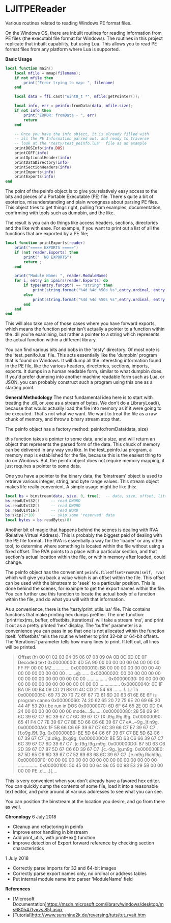 # LJITPEReader
Various routines related to reading Windows PE format files.

On the Windows OS, there are inbuilt routines for reading information from PE files (the executabl file format for Windows). The routines in this project replicate that inbuilt capability, but using Lua.  This allows you to read PE format files from any platform where Lua is supported.

**Basic Usage**

```lua
local function main()
	local mfile = mmap(filename);
	if not mfile then 
		print("Error trying to map: ", filename)
	end

	local data = ffi.cast("uint8_t *", mfile:getPointer());

	local info, err = peinfo:fromData(data, mfile.size);
	if not info then
		print("ERROR: fromData - ", err)
		return
    end

    -- Once you have the info object, it is already filled with 
    -- all the PE Information parsed out, and ready to traverse
    -- look at the 'testy/test_peinfo.lua'  file as an example
    printDOSInfo(info.DOS)
	printCOFF(info)
	printOptionalHeader(info)
	printDataDirectory(info)
	printSectionHeaders(info)
	printImports(info)
	printExports(info)
end
```
The point of the peinfo object is to give you relatively easy access to the bits and 
pieces of a Portable Executable (PE) file.  There's quite a bit of esoterica, misunderstanding
and plain wrongness about parsing PE files.  This object tries to get things right, 
pulling from examples, documentation, confirming with tools such as dumpbin, and the like.

The result is you can do things like access headers, sections, directories and the like with ease.
For example, if you want to print out a list of all the functions that are exported by a PE file;

```lua
local function printExports(reader)
	print("===== EXPORTS =====")
	if (not reader.Exports) then
		print("  NO EXPORTS")
		return ;
	end

	print("Module Name: ", reader.ModuleName)
	for i, entry in ipairs(reader.Exports) do
		if type(entry.funcptr) == "string" then
			print(string.format("%4d %4d %50s %s",entry.ordinal, entry.hint, entry.name, entry.funcptr))
		else 
			print(string.format("%4d %4d %50s %s",entry.ordinal, entry.hint, entry.name, string.format("0x%08X", entry.funcptr or 0)))
		end
	end
end
```

This will also take care of those cases where you have forward exports, which means the function pointer isn't actually a pointer to a function within the .dll you're examining, but rather a pointer to a string which represents the actual
function within a different library.

You can find various bits and bobs in the 'testy' directory.  Of most note is the 'test_penifo.lua' file.  This acts 
essentially like the 'dumpbin' program that is found on Windows.  It will dump all the interesting information found in the PE file, like the various headers, directories, sections, imports, exports.  It dumps in a human readable form, similar to what dumpbin does.  If you'd prefer dumping into another machine readable form such as Lua, or JSON, you
can probably construct such a program using this one as a starting point.

**General Methodology**
The most fundamental idea here is to start with treating the .dll, or .exe as a stream of bytes.  We don't do a LibraryLoad(), because that would actually load the file into memory as if it were going to be executed.  That's not what we want.  We want to treat the file as a raw chunk of memory, and throw a binary stream atop that.

The peinfo object has a factory method: peinfo:fromData(data, size)

this function takes a pointer to some data, and a size, and will return an object that represents the parsed form of the data.  This chuck of memory can be delivered in any way you like.  In the test_peinfo.lua program, a memory map is established for the file, because this is the easiest thing to do on Windows.  But, the peinfo object does not require memory mapping, it just requires a pointer to some data.

One you have a pointer to the binary data, the 'binstream' object is used to retrieve various integer, string, and byte range values.  This stream object makes life really convenient.  A simple usage might be like this:

```lua
local bs = binstream(data, size, 0, true);  -- data, size, offset, littleendian
bs:readUInt32()     -- read DWORD
bs:readUInt32()     -- read DWORD
bs:readUInt16()     -- read WORD
bs:skip(2*10)       -- skip some 'reserved' data
local bytes = bs:readBytes(8)
```

Another bit of magic that happens behind the scenes is dealing with RVA (Relative Virtual Address).  This is probably the biggest paid of dealing with the PE file format.  The RVA is essentially a way for the 'loader' or any other tool, to determine where something is located within the file without using a fixed offset.  The RVA points to a place with a particular section, and that section's actual location within the file, or within memory after loaded, could change.

The peinfo object has the convenient `peinfo.fileOffsetFromRVA(self, rva)` which will give you back a value which is an offset within the file.  This offset can be used with the binstream to 'seek' to a particular position.  This is done behind the scenes, for example to get the export names within the file.  You can further use this function to locate the actual body of a function within the file, and do what you will with that information.

As a convenience, there is the 'testy/print_utils.lua' file.  This contains functions that make printing hex dumps prettier.  The one function: `printHex(ms, buffer, offsetbits, iterations)' will take a stream 'ms', and print it out as a pretty printed 'hex' display.  The 'buffer' parameter is a convenience you can pass in so that one is not allocated within the function itself.  'offsetbits' tells the routine whether to print 32-bit or 64-bit offsets.  The 'iterations' parameter tells how many lines to print.  If left out, all lines will be printed.

>Offset (h)  00 01 02 03 04 05 06 07  08 09 0A 0B 0C 0D 0E 0F  Decoded text
>0x00000000: 4D 5A 90 00 03 00 00 00  04 00 00 00 FF FF 00 00  MZ..............
>0x00000010: B8 00 00 00 00 00 00 00  40 00 00 00 00 00 00 00  ........@.......
>0x00000020: 00 00 00 00 00 00 00 00  00 00 00 00 00 00 00 00  ................
>0x00000030: 00 00 00 00 00 00 00 00  00 00 00 00 00 01 00 00  ................
>0x00000040: 0E 1F BA 0E 00 B4 09 CD  21 B8 01 4C CD 21 54 68  ........!..L.!Th
>0x00000050: 69 73 20 70 72 6F 67 72  61 6D 20 63 61 6E 6E 6F  is program canno
>0x00000060: 74 20 62 65 20 72 75 6E  20 69 6E 20 44 4F 53 20  t be run in DOS 
>0x00000070: 6D 6F 64 65 2E 0D 0D 0A  24 00 00 00 00 00 00 00  mode....$.......
>0x00000080: 28 58 09 94 6C 39 67 C7  6C 39 67 C7 6C 39 67 C7  (X..l9g.l9g.l9g.
>0x00000090: 65 41 F4 C7 7E 39 67 C7  BE 5D 66 C6 6E 39 67 C7  eA..~9g..]f.n9g.
>0x000000A0: 1F 5B 66 C6 6F 39 67 C7  6C 39 66 C7 E7 39 67 C7  .[f.o9g.l9f..9g.
>0x000000B0: BE 5D 64 C6 6F 39 67 C7  BE 5D 62 C6 67 39 67 C7  .]d.o9g..]b.g9g.
>0x000000C0: BE 5D 63 C6 66 39 67 C7  6C 39 67 C7 6D 39 67 C7  .]c.f9g.l9g.m9g.
>0x000000D0: 87 5D 63 C6 2D 39 67 C7  87 5D 67 C6 6D 39 67 C7  .]c.-9g..]g.m9g.
>0x000000E0: 87 5D 65 C6 6D 39 67 C7  52 69 63 68 6C 39 67 C7  .]e.m9g.Richl9g.
>0x000000F0: 00 00 00 00 00 00 00 00  00 00 00 00 00 00 00 00  ................
>0x00000100: 50 45 00 00 64 86 05 00  98 E3 29 5B 00 00 00 00  PE..d.....)[....

This is very convenient when you don't already have a favored hex editor.  You can quickly dump the contents of some file, load it into a reasonable text editor, and poke around at various addresses to see what you can see.

You can position the binstream at the location you desire, and go from there as well.


**Chronology**
6 July 2018
- Cleanup and refactoring in peinfo
- Improve error handling in binstream
- Add print_utils, with printHex() function
- Improve detection of Export forward reference by checking section characteristics

1 July 2018
- Correctly parse imports for 32 and 64-bit images
- Correctly parse export names only, no ordinal or address tables
- Put internal module name into parser 'ModuleName' field

**References**
* [Microsoft Documentation]https://msdn.microsoft.com/library/windows/desktop/ms680547(v=vs.85).aspx
* [Tutorial]http://www.sunshine2k.de/reversing/tuts/tut_rvait.htm
